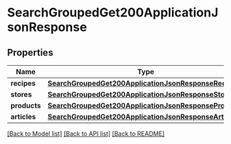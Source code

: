 # SearchGroupedGet200ApplicationJsonResponse

## Properties
Name | Type | Description | Notes
------------ | ------------- | ------------- | -------------
**recipes** | [**SearchGroupedGet200ApplicationJsonResponseRecipes**](SearchGroupedGet200ApplicationJsonResponseRecipes.md) |  | [optional] 
**stores** | [**SearchGroupedGet200ApplicationJsonResponseStores**](SearchGroupedGet200ApplicationJsonResponseStores.md) |  | [optional] 
**products** | [**SearchGroupedGet200ApplicationJsonResponseProducts**](SearchGroupedGet200ApplicationJsonResponseProducts.md) |  | [optional] 
**articles** | [**SearchGroupedGet200ApplicationJsonResponseArticles**](SearchGroupedGet200ApplicationJsonResponseArticles.md) |  | [optional] 

[[Back to Model list]](../README.md#documentation-for-models) [[Back to API list]](../README.md#documentation-for-api-endpoints) [[Back to README]](../README.md)


